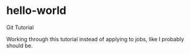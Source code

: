 # hello-world
Git Tutorial

Working through this tutorial instead of applying to jobs, like I probably should be.

